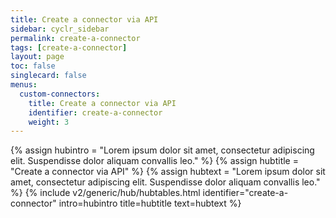 ```yaml
---
title: Create a connector via API
sidebar: cyclr_sidebar
permalink: create-a-connector
tags: [create-a-connector]
layout: page
toc: false
singlecard: false
menus:
  custom-connectors:
    title: Create a connector via API
    identifier: create-a-connector
    weight: 3
---
```

{% assign hubintro = "Lorem ipsum dolor sit amet, consectetur adipiscing elit. Suspendisse dolor aliquam convallis leo." %}
{% assign hubtitle = "Create a connector via API" %}
{% assign hubtext = "Lorem ipsum dolor sit amet, consectetur adipiscing elit. Suspendisse dolor aliquam convallis leo." %}
{% include v2/generic/hub/hubtables.html identifier="create-a-connector" intro=hubintro title=hubtitle text=hubtext %}
